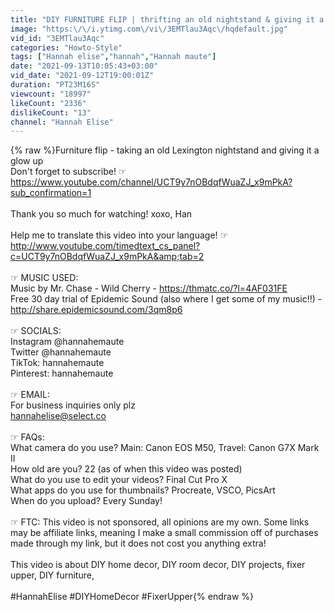 ```yaml
---
title: "DIY FURNITURE FLIP | thrifting an old nightstand & giving it a MAJOR glow up ✨"
image: "https:\/\/i.ytimg.com\/vi\/3EMTlau3Aqc\/hqdefault.jpg"
vid_id: "3EMTlau3Aqc"
categories: "Howto-Style"
tags: ["Hannah elise","hannah","Hannah maute"]
date: "2021-09-13T10:05:43+03:00"
vid_date: "2021-09-12T19:00:01Z"
duration: "PT23M16S"
viewcount: "18997"
likeCount: "2336"
dislikeCount: "13"
channel: "Hannah Elise"
---
```

{% raw %}Furniture flip - taking an old Lexington nightstand and giving it a glow up<br />Don't forget to subscribe! ☞ <a rel="nofollow" target="blank" href="https://www.youtube.com/channel/UCT9y7nOBdqfWuaZJ_x9mPkA?sub_confirmation=1">https://www.youtube.com/channel/UCT9y7nOBdqfWuaZJ_x9mPkA?sub_confirmation=1</a><br /><br />Thank you so much for watching! xoxo, Han<br /><br />Help me to translate this video into your language! ☞ <a rel="nofollow" target="blank" href="http://www.youtube.com/timedtext_cs_panel?c=UCT9y7nOBdqfWuaZJ_x9mPkA&amp;tab=2">http://www.youtube.com/timedtext_cs_panel?c=UCT9y7nOBdqfWuaZJ_x9mPkA&amp;tab=2</a><br /><br />☞ MUSIC USED:<br />Music by Mr. Chase - Wild Cherry - <a rel="nofollow" target="blank" href="https://thmatc.co/?l=4AF031FE">https://thmatc.co/?l=4AF031FE</a> <br />Free 30 day trial of Epidemic Sound (also where I get some of my music!!) -  <a rel="nofollow" target="blank" href="http://share.epidemicsound.com/3qm8p6">http://share.epidemicsound.com/3qm8p6</a> <br /><br />☞ SOCIALS:<br />Instagram @hannahemaute<br />Twitter @hannahemaute<br />TikTok: hannahemaute<br />Pinterest: hannahemaute<br /><br />☞ EMAIL:<br />For business inquiries only plz<br />hannahelise@select.co<br /><br />☞ FAQs:<br />What camera do you use? Main: Canon EOS M50, Travel: Canon G7X Mark II<br />How old are you? 22 (as of when this video was posted)<br />What do you use to edit your videos? Final Cut Pro X<br />What apps do you use for thumbnails? Procreate, VSCO, PicsArt<br />When do you upload? Every Sunday!<br /><br />☞ FTC: This video is not sponsored, all opinions are my own. Some links may be affiliate links, meaning I make a small commission off of purchases made through my link, but it does not cost you anything extra!<br /><br />This video is about DIY home decor, DIY room decor, DIY projects, fixer upper, DIY furniture,<br /><br />#HannahElise #DIYHomeDecor #FixerUpper{% endraw %}
